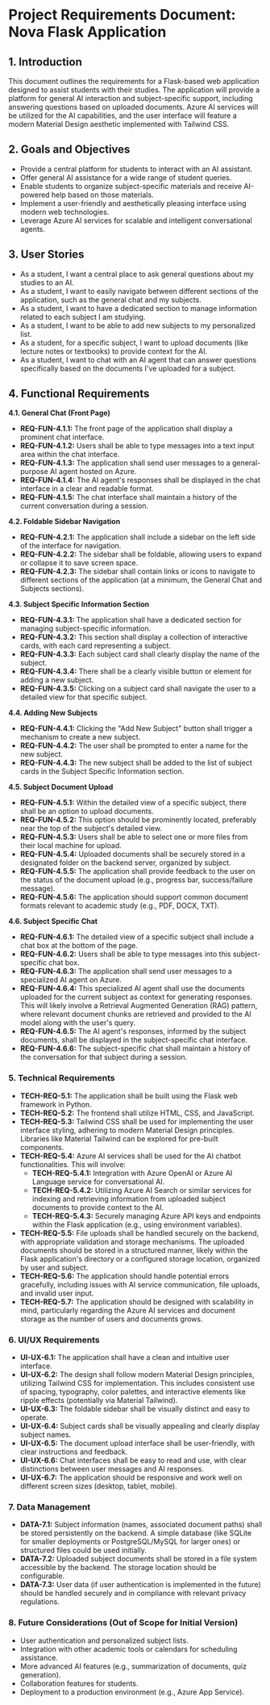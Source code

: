 # Project Requirements Document: Nova Flask Application

## 1. Introduction

This document outlines the requirements for a Flask-based web application designed to assist students with their studies. The application will provide a platform for general AI interaction and subject-specific support, including answering questions based on uploaded documents. Azure AI services will be utilized for the AI capabilities, and the user interface will feature a modern Material Design aesthetic implemented with Tailwind CSS.

## 2. Goals and Objectives

* Provide a central platform for students to interact with an AI assistant.
* Offer general AI assistance for a wide range of student queries.
* Enable students to organize subject-specific materials and receive AI-powered help based on those materials.
* Implement a user-friendly and aesthetically pleasing interface using modern web technologies.
* Leverage Azure AI services for scalable and intelligent conversational agents.

## 3. User Stories

* As a student, I want a central place to ask general questions about my studies to an AI.
* As a student, I want to easily navigate between different sections of the application, such as the general chat and my subjects.
* As a student, I want to have a dedicated section to manage information related to each subject I am studying.
* As a student, I want to be able to add new subjects to my personalized list.
* As a student, for a specific subject, I want to upload documents (like lecture notes or textbooks) to provide context for the AI.
* As a student, I want to chat with an AI agent that can answer questions specifically based on the documents I've uploaded for a subject.

## 4. Functional Requirements

**4.1. General Chat (Front Page)**

* **REQ-FUN-4.1.1:** The front page of the application shall display a prominent chat interface.
* **REQ-FUN-4.1.2:** Users shall be able to type messages into a text input area within the chat interface.
* **REQ-FUN-4.1.3:** The application shall send user messages to a general-purpose AI agent hosted on Azure.
* **REQ-FUN-4.1.4:** The AI agent's responses shall be displayed in the chat interface in a clear and readable format.
* **REQ-FUN-4.1.5:** The chat interface shall maintain a history of the current conversation during a session.

**4.2. Foldable Sidebar Navigation**

* **REQ-FUN-4.2.1:** The application shall include a sidebar on the left side of the interface for navigation.
* **REQ-FUN-4.2.2:** The sidebar shall be foldable, allowing users to expand or collapse it to save screen space.
* **REQ-FUN-4.2.3:** The sidebar shall contain links or icons to navigate to different sections of the application (at a minimum, the General Chat and Subjects sections).

**4.3. Subject Specific Information Section**

* **REQ-FUN-4.3.1:** The application shall have a dedicated section for managing subject-specific information.
* **REQ-FUN-4.3.2:** This section shall display a collection of interactive cards, with each card representing a subject.
* **REQ-FUN-4.3.3:** Each subject card shall clearly display the name of the subject.
* **REQ-FUN-4.3.4:** There shall be a clearly visible button or element for adding a new subject.
* **REQ-FUN-4.3.5:** Clicking on a subject card shall navigate the user to a detailed view for that specific subject.

**4.4. Adding New Subjects**

* **REQ-FUN-4.4.1:** Clicking the "Add New Subject" button shall trigger a mechanism to create a new subject.
* **REQ-FUN-4.4.2:** The user shall be prompted to enter a name for the new subject.
* **REQ-FUN-4.4.3:** The new subject shall be added to the list of subject cards in the Subject Specific Information section.

**4.5. Subject Document Upload**

* **REQ-FUN-4.5.1:** Within the detailed view of a specific subject, there shall be an option to upload documents.
* **REQ-FUN-4.5.2:** This option should be prominently located, preferably near the top of the subject's detailed view.
* **REQ-FUN-4.5.3:** Users shall be able to select one or more files from their local machine for upload.
* **REQ-FUN-4.5.4:** Uploaded documents shall be securely stored in a designated folder on the backend server, organized by subject.
* **REQ-FUN-4.5.5:** The application shall provide feedback to the user on the status of the document upload (e.g., progress bar, success/failure message).
* **REQ-FUN-4.5.6:** The application should support common document formats relevant to academic study (e.g., PDF, DOCX, TXT).

**4.6. Subject Specific Chat**

* **REQ-FUN-4.6.1:** The detailed view of a specific subject shall include a chat box at the bottom of the page.
* **REQ-FUN-4.6.2:** Users shall be able to type messages into this subject-specific chat box.
* **REQ-FUN-4.6.3:** The application shall send user messages to a specialized AI agent on Azure.
* **REQ-FUN-4.6.4:** This specialized AI agent shall use the documents uploaded for the current subject as context for generating responses. This will likely involve a Retrieval Augmented Generation (RAG) pattern, where relevant document chunks are retrieved and provided to the AI model along with the user's query.
* **REQ-FUN-4.6.5:** The AI agent's responses, informed by the subject documents, shall be displayed in the subject-specific chat interface.
* **REQ-FUN-4.6.6:** The subject-specific chat shall maintain a history of the conversation for that subject during a session.

### 5. Technical Requirements

* **TECH-REQ-5.1:** The application shall be built using the Flask web framework in Python.
* **TECH-REQ-5.2:** The frontend shall utilize HTML, CSS, and JavaScript.
* **TECH-REQ-5.3:** Tailwind CSS shall be used for implementing the user interface styling, adhering to modern Material Design principles. Libraries like Material Tailwind can be explored for pre-built components.
* **TECH-REQ-5.4:** Azure AI services shall be used for the AI chatbot functionalities. This will involve:
    * **TECH-REQ-5.4.1:** Integration with Azure OpenAI or Azure AI Language service for conversational AI.
    * **TECH-REQ-5.4.2:** Utilizing Azure AI Search or similar services for indexing and retrieving information from uploaded subject documents to provide context to the AI.
    * **TECH-REQ-5.4.3:** Securely managing Azure API keys and endpoints within the Flask application (e.g., using environment variables).
* **TECH-REQ-5.5:** File uploads shall be handled securely on the backend, with appropriate validation and storage mechanisms. The uploaded documents should be stored in a structured manner, likely within the Flask application's directory or a configured storage location, organized by user and subject.
* **TECH-REQ-5.6:** The application should handle potential errors gracefully, including issues with AI service communication, file uploads, and invalid user input.
* **TECH-REQ-5.7:** The application should be designed with scalability in mind, particularly regarding the Azure AI services and document storage as the number of users and documents grows.

### 6. UI/UX Requirements

* **UI-UX-6.1:** The application shall have a clean and intuitive user interface.
* **UI-UX-6.2:** The design shall follow modern Material Design principles, utilizing Tailwind CSS for implementation. This includes consistent use of spacing, typography, color palettes, and interactive elements like ripple effects (potentially via Material Tailwind).
* **UI-UX-6.3:** The foldable sidebar shall be visually distinct and easy to operate.
* **UI-UX-6.4:** Subject cards shall be visually appealing and clearly display subject names.
* **UI-UX-6.5:** The document upload interface shall be user-friendly, with clear instructions and feedback.
* **UI-UX-6.6:** Chat interfaces shall be easy to read and use, with clear distinctions between user messages and AI responses.
* **UI-UX-6.7:** The application should be responsive and work well on different screen sizes (desktop, tablet, mobile).

### 7. Data Management

* **DATA-7.1:** Subject information (names, associated document paths) shall be stored persistently on the backend. A simple database (like SQLite for smaller deployments or PostgreSQL/MySQL for larger ones) or structured files could be used initially.
* **DATA-7.2:** Uploaded subject documents shall be stored in a file system accessible by the backend. The storage location should be configurable.
* **DATA-7.3:** User data (if user authentication is implemented in the future) should be handled securely and in compliance with relevant privacy regulations.

### 8. Future Considerations (Out of Scope for Initial Version)

* User authentication and personalized subject lists.
* Integration with other academic tools or calendars for scheduling assistance.
* More advanced AI features (e.g., summarization of documents, quiz generation).
* Collaboration features for students.
* Deployment to a production environment (e.g., Azure App Service).